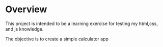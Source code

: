 # Overview 
This project is intended to be a learning exercise for testing my html,css, and js knowledge. 

The objective is to create a simple calculator app


